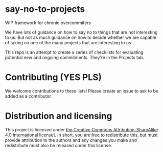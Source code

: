 # say-no-to-projects
WIP framework for chronic overcommiters

We have lots of guidance on how to say no to things that are not interesting to us. But not as much guidance on how to decide whether we are capable of taking on one of the many projects that are interesting to us.

This repo is an attempt to create a series of checklists for evaluating potential new and ongoing commitments. They're in the Projects tab.

# Contributing (YES PLS)
We welcome contributions to these lists! Please create an issue to ask to be added as a contributor.

# Distribution and licensing
This project is licensed under [the Creative Commons Attribution-ShareAlike 4.0 International license](https://creativecommons.org/licenses/by-sa/4.0/)]. In short, you are free to redistribute this, but must provide attribution to the authors and any changes you make and redistribute must also be released under this license. 
